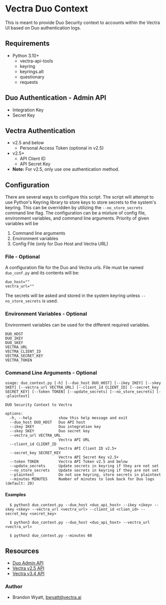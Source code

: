 # Vectra Duo Context
This is meant to provide Duo Security context to accounts within the Vectra UI based on Duo authentication logs.

## Requirements
- Python 3.10+
  - vectra-api-tools
  - keyring
  - keyrings.alt
  - questionary
  - requests

## Duo Authentication - Admin API
- Integration Key
- Secret Key

## Vectra Authentication
- v2.5 and below
  - Personal Access Token (optional in v2.5)
- v2.5+
  - API Client ID
  - API Secret Key
- **Note:** For v2.5, only use one authentication method.

## Configuration 
There are several ways to configure this script. The script will attempt to use Python's Keyring library to store keys to store secrets to the system's keyring. This can be overridden by utilizing the `--no_store_secrets` command line flag. The configuration can be a mixture of config file, environment variables, and command line arguments. Priority of given variables will be 

1. Command line arguments
1. Environment variables
1. Config File (only for Duo Host and Vectra URL)


### File - Optional
A configuration file for the Duo and Vectra urls. File must be named `duo_conf.py` and its contents will be:
```
duo_host=""
vectra_url=""
```
The secrets will be asked and stored in the system keyring unless `--no_store_secrets` is used.

### Environment Variables - Optional
Environment variables can be used for the different required variables.
```
DUO_HOST
DUO_IKEY
DUO_SKEY
VECTRA_URL
VECTRA_CLIENT_ID
VECTRA_SECRET_KEY
VECTRA_TOKEN
```

### Command Line Arguments - Optional
```
usage: duo_context.py [-h] [--duo_host DUO_HOST] [--ikey IKEY] [--skey SKEY] [--vectra_url VECTRA_URL] [--client_id CLIENT_ID] [--secret_key SECRET_KEY] [--token TOKEN] [--update_secrets] [--no_store_secrets] [--plaintext]

DUO Security Context to Vectra

options:
  -h, --help            show this help message and exit
  --duo_host DUO_HOST   Duo API host 
  --ikey IKEY           Duo integration key
  --skey SKEY           Duo secret key
  --vectra_url VECTRA_URL
                        Vectra API URL 
  --client_id CLIENT_ID
                        Vectra API Client ID v2.5+
  --secret_key SECRET_KEY
                        Vectra API Secret Key v2.5+
  --token TOKEN         Vectra API Token v2.5 and below
  --update_secrets      Update secrets in keyring if they are not set
  --no_store_secrets    Update secrets in keyring if they are not set
  --plaintext           Do not use keyring, store secrets in plaintext
  --minutes MINUTES     Number of minutes to look back for Duo logs (default: 20)
```

#### Examples
```
  $ python3 duo_context.py --duo_host <duo_api_host> --ikey <ikey> --skey <skey> --vectra_url <vectra_url> --client_id <clien_id> --secret_key <secret_key>

  $ python3 duo_context.py --duo_host <duo_api_host> --vectra_url <vectra_url>

  $ python3 duo_context.py --minutes 60
```

## Resources
- [Duo Admin API](https://duo.com/docs/adminapi)
- [Vectra v2.5 API](https://support.vectra.ai/vectra/article/KB-VS-1638)
- [Vectra v3.4 API](https://support.vectra.ai/vectra/article/KB-VS-1835)

### Author
- Brandon Wyatt, bwyatt@vectra.ai
